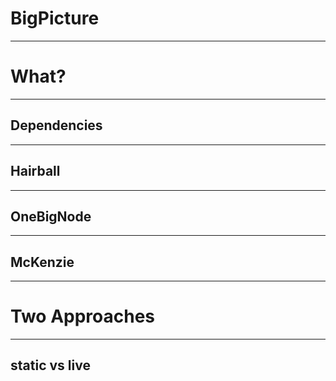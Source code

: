 # BigPicture

---

# What?

---

## Dependencies


---

## Hairball


---

## OneBigNode


---

## McKenzie


---

# Two Approaches


---

## static vs live

